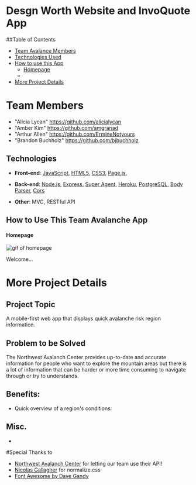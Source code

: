 **Desgn Worth Website and InvoQuote App**
=======

##Table of Contents
* [Team Avalance Members](#)
* [Technologies Used](#technologies)
* [How to use this App](#how-to-use)
  * [Homepage](#homepage)
  * 
* [More Project Details](#details)

# <a name="team"></a>Team Members
* "Alicia Lycan" <https://github.com/alicialycan>
* "Amber Kim" <https://github.com/amgranad>
* "Arthur Allen" <https://github.com/ErmineNotyours>
* "Brandon Buchholz" <https://github.com/bjbuchholz>


## <a name="technologies"></a>Technologies
* **Front-end**: [JavaScript](https://developer.mozilla.org/en-US/docs/Web/JavaScript),  [HTML5](https://developer.mozilla.org/en-US/docs/Web/Guide/HTML/HTML5), [CSS3](https://developer.mozilla.org/en-US/docs/Web/CSS/CSS3), [Page.js](https://visionmedia.github.io/page.js/),

* **Back-end**: [Node.js](https://nodejs.org/en/),  [Express](https://www.npmjs.com/package/express), [Super Agent](https://www.npmjs.com/package/superagent), [Heroku](https://heroku.com/), [PostgreSQL](https://www.postgresql.org/), [Body Parser](https://www.npmjs.com/package/body-parser), [Cors](https://www.npmjs.com/package/cors)

* **Other**: MVC, RESTful API

## <a name="how-to-use"></a>How to Use This Team Avalanche App
#### <a name="homepage"></a>Homepage
![gif of homepage](# "Step 1a")

Welcome...

# <a name="details"></a> More Project Details

## Project Topic
A mobile-first web app that displays quick avalanche risk region information.

## Problem to be Solved
The Northwest Avalanch Center provides up-to-date and accurate information for people who want to explore the mountain areas but there is a lot of information that can be harder or more time consuming to navigate through or try to understands.

## Benefits:
* Quick overview of a region's conditions.

## Misc.
* 

#Special Thanks to
* [Northwest Avalanch Center](https://www.nwac.us/) for letting our team use their API!
* [Nicolas Gallagher](https://github.com/necolas) for normalize.css
* [Font Awesome by Dave Gandy](http://fontawesome.io)